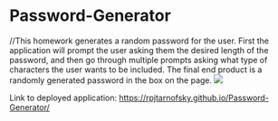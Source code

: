 # Password-Generator
//This homework generates a random password for the user. First the application will prompt the user asking them the desired length of the password, and then go through multiple prompts asking what type of characters the user wants to be included. The final end product is a randomly generated password in the box on the page.
![](../../../Pictures/password%20generator.png)

Link to deployed application:
https://rpjtarnofsky.github.io/Password-Generator/
